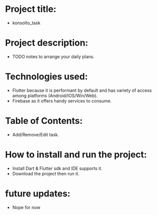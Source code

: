 # Project title: 
- konsolto_task

# Project description:
- TODO notes to arrange your daily plans.

# Technologies used:
- Flutter because it is performant by default and has variety of access among platforms (Android/IOS/Win/Web).
- Firebase as it offers handy services to consume.

# Table of Contents:
- Add/Remove/Edit task.

# How to install and run the project:
- Install Dart & Flutter sdk and IDE supports it.
- Download the project then run it.

# future updates:
- Nope for now 


